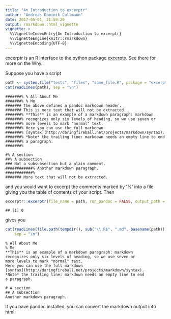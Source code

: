 ```yaml
---
title: "An Introduction to excerptr"
author: "Andreas Dominik Cullmann"
date: 2017-05-01, 21:59:20
output: rmarkdown::html_vignette
vignette: >
  %\VignetteIndexEntry{An Introduction to excerptr}
  %\VignetteEngine{knitr::rmarkdown}
  %\VignetteEncoding{UTF-8}
---
```

excerptr is an R interface to the python package [excerpts](https://pypi.python.org/pypi/excerpts).
See there for more on the Why.

Suppose you have a script


```r
path <- system.file("tests", "files", "some_file.R", package = "excerptr")
cat(readLines(path), sep = "\n")
```

```
#######% % All About Me
#######% % Me
####### The above defines a pandoc markdown header.
####### This is more text that will not be extracted.
#######% **This** is an example of a markdown paragraph: markdown 
#######% recognizes only six levels of heading, so we use seven or
#######% more levels to mark "normal" text.
#######% Here you can use the full markdown 
#######% [syntax](http://daringfireball.net/projects/markdown/syntax).
#######% *Note* the trailing line: markdown needs an empty line to end
#######% a paragraph.
#######%

#% A section
##% A subsection
### Not a subsubsection but a plain comment.
############% Another markdown paragraph.
############%
####### More text that will not be extracted.
```
and you would want to excerpt the comments marked by '%' into a file giving you the table of contents of your script.
Then 

```r
excerptr::excerptr(file_name = path, run_pandoc = FALSE, output_path = tempdir())
```

```
## [1] 0
```
gives you


```r
cat(readLines(file.path(tempdir(), sub("\\.R$", ".md", basename(path)))), 
    sep = "\n")
```

```
% All About Me
% Me
**This** is an example of a markdown paragraph: markdown 
recognizes only six levels of heading, so we use seven or
more levels to mark "normal" text.
Here you can use the full markdown 
[syntax](http://daringfireball.net/projects/markdown/syntax).
*Note* the trailing line: markdown needs an empty line to end
a paragraph.

# A section
## A subsection
Another markdown paragraph.
```

If you have pandoc installed, you can convert the markdown output into html:






